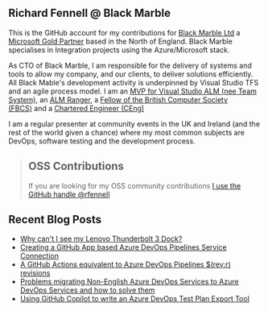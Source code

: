 ## Richard Fennell @ Black Marble
This is the GitHub account for my contributions for [Black Marble Ltd](http://www.blackmarble.co.uk/) a [Microsoft Gold Partner](https://partner.microsoft.com/UK/Partner?lc=2057) based in the North of England. Black Marble specialises in Integration projects using the Azure/Microsoft stack.

As CTO of Black Marble, I am responsible for the delivery of systems and tools to allow my company, and our clients, to deliver solutions efficiently. All Black Mable's development activity is underpinned by Visual Studio TFS and an agile process model. I am an [MVP for Visual Studio ALM (nee Team System),](https://mvp.microsoft.com/en-us/mvp/Richard%20Fennell-4020304) an [ALM Ranger](http://blogs.msdn.com/b/willy-peter_schaub/archive/2010/06/18/introducing-the-visual-studio-alm-rangers-an-index-to-all-rangers-covered-on-this-blog.aspx), a [Fellow of the British Computer Society (FBCS)](http://www.bcs.org/) and a [Chartered Engineer (CEng)](http://www.bcs.org/category/14957)

I am a regular presenter at community events in the UK and Ireland (and the rest of the world given a chance) where my most common subjects are DevOps, software testing and the development process.

> ## OSS Contributions
> If you are looking for my OSS community contributions [I use the GitHub handle @rfennell](https://github.com/rfennell)

## Recent Blog Posts
<!-- BLOG-POST-LIST:START -->
- [Why can&#39;t I see my Lenovo Thunderbolt 3 Dock?](https://blog.richardfennell.net/posts/why-cant-i-see-my-thunderbolt-dock/)
- [Creating a GitHub App based Azure DevOps Pipelines Service Connection](https://blog.richardfennell.net/posts/setting-up-github-app-ado-service-connection-on-another-org/)
- [A GitHub Actions equivalent to Azure DevOps Pipelines $&lpar;rev:r&rpar; revisions](https://blog.richardfennell.net/posts/github-actions-equivalent-to-ado-revisions/)
- [Problems migrating Non-English Azure DevOps Services to Azure DevOps Services and how to solve them](https://blog.richardfennell.net/posts/problems-migrating-non-english-ado-server-to-azure/)
- [Using GitHub Copilot to write an Azure DevOps Test Plan Export Tool](https://blog.richardfennell.net/posts/using-copilot-to-write-an-azure-devops-export-tool/)
<!-- BLOG-POST-LIST:END -->

